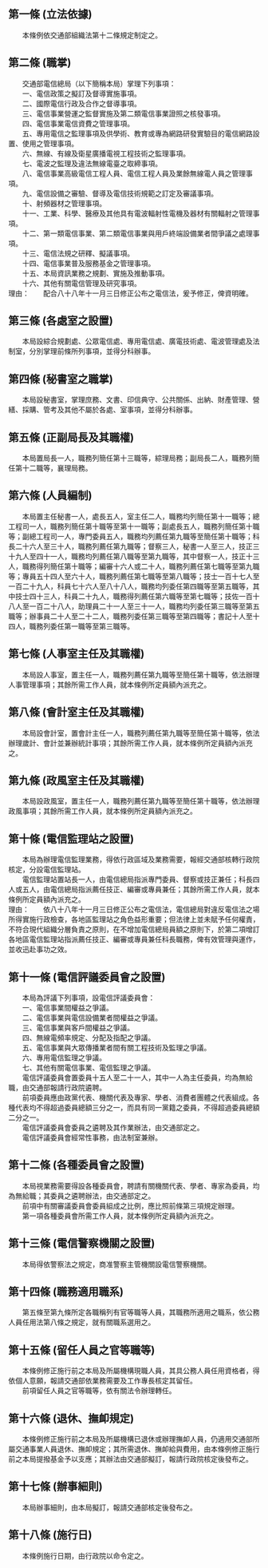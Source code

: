 第一條 (立法依據)
-----------------
　　本條例依交通部組織法第十二條規定制定之。  


第二條 (職掌)
-------------
　　交通部電信總局（以下簡稱本局）掌理下列事項：  
　　一、電信政策之擬訂及督導實施事項。  
　　二、國際電信行政及合作之督導事項。  
　　三、電信事業營運之監督實施及第二類電信事業證照之核發事項。  
　　四、電信事業電信資費之管理事項。  
　　五、專用電信之監理事項及供學術、教育或專為網路研發實驗目的電信網路設置、使用之管理事項。  
　　六、無線、有線及衛星廣播電視工程技術之監理事項。  
　　七、電波之監理及違法無線電臺之取締事項。  
　　八、電信事業高級電信工程人員、電信工程人員及業餘無線電人員之管理事項。  
　　九、電信設備之審驗、督導及電信技術規範之訂定及審議事項。  
　　十、射頻器材之管理事項。  
　　十一、工業、科學、醫療及其他具有電波輻射性電機及器材有關輻射之管理事項。  
　　十二、第一類電信事業、第二類電信事業與用戶終端設備業者間爭議之處理事項。  
　　十三、電信法規之研釋、擬議事項。  
　　十四、電信事業普及服務基金之管理事項。  
　　十五、本局資訊業務之規劃、實施及推動事項。  
　　十六、其他有關電信管理及研究事項。  
理由：　　配合八十八年十一月三日修正公布之電信法，爰予修正，俾資明確。

第三條 (各處室之設置)
---------------------
　　本局設綜合規劃處、公眾電信處、專用電信處、廣電技術處、電波管理處及法制室，分別掌理前條所列事項，並得分科辦事。  


第四條 (秘書室之職掌)
---------------------
　　本局設秘書室，掌理庶務、文書、印信典守、公共關係、出納、財產管理、營繕、採購、管考及其他不屬於各處、室事項，並得分科辦事。  


第五條 (正副局長及其職權)
-------------------------
　　本局置局長一人，職務列簡任第十三職等，綜理局務；副局長二人，職務列簡任第十二職等，襄理局務。  


第六條 (人員編制)
-----------------
　　本局置主任秘書一人，處長五人，室主任二人，職務均列簡任第十一職等；總工程司一人，職務列簡任第十職等至第十一職等；副處長五人，職務列簡任第十職等；副總工程司一人，專門委員五人，職務均列薦任第九職等至簡任第十職等；科長二十六人至三十人，職務列薦任第九職等；督察三人，秘書一人至三人，技正三十九人至四十一人，職務均列薦任第八職等至第九職等，其中督察一人，技正十三人，職務得列簡任第十職等；編審十六人或二十人，職務列薦任第七職等至第九職等；專員五十四人至六十人，職務列薦任第七職等至第八職等；技士一百十七人至一百二十九人，科員七十六人至八十八人，職務均列委任第四職等至第五職等，其中技士四十三人，科員二十九人，職務得列薦任第六職等至第七職等；技佐一百十八人至一百二十八人，助理員二十一人至三十一人，職務均列委任第三職等至第五職等；辦事員二十人至二十二人，職務列委任第三職等至第四職等；書記十人至十四人，職務列委任第一職等至第三職等。  


第七條 (人事室主任及其職權)
---------------------------
　　本局設人事室，置主任一人，職務列薦任第九職等至簡任第十職等，依法辦理人事管理事項；其餘所需工作人員，就本條例所定員額內派充之。  


第八條 (會計室主任及其職權)
---------------------------
　　本局設會計室，置會計主任一人，職務列薦任第九職等至簡任第十職等，依法辦理歲計、會計並兼辦統計事項；其餘所需工作人員，就本條例所定員額內派充之。  


第九條 (政風室主任及其職權)
---------------------------
　　本局設政風室，置主任一人，職務列薦任第九職等至簡任第十職等，依法辦理政風事項；其餘所需工作人員，就本條例所定員額內派充之。  


第十條 (電信監理站之設置)
-------------------------
　　本局為辦理電信監理業務，得依行政區域及業務需要，報經交通部核轉行政院核定，分設電信監理站。  
　　電信監理站置站長一人，由電信總局指派專門委員、督察或技正兼任；科長四人或五人，由電信總局指派薦任技正、編審或專員兼任；其餘所需工作人員，就本條例所定員額內派充之。  
理由：　　依八十八年十一月三日修正公布之電信法，電信總局對違反電信法之場所得實施行政檢查，各地區監理站之角色益形重要；但法律上並未賦予任何權責，不符合現代組織分層負責之原則，在不增加電信總局員額之原則下，於第二項增訂各地區電信監理站指派薦任技正、編審或專員兼任科長職務，俾有效管理與運作，並收迅赴事功之效。

第十一條 (電信評議委員會之設置)
-------------------------------
　　本局為評議下列事項，設電信評議委員會：  
　　一、電信事業間權益之爭議。  
　　二、電信事業與電信設備業者間權益之爭議。  
　　三、電信事業與客戶間權益之爭議。  
　　四、無線電頻率規定、分配及指配之爭議。  
　　五、電信事業與大眾傳播業者間有關工程技術及監理之爭議。  
　　六、專用電信監理之爭議。  
　　七、其他有關電信事業、電信監理之爭議。  
　　電信評議委員會置委員十五人至二十一人，其中一人為主任委員，均為無給職，由交通部報請行政院遴聘。  
　　前項委員應由政黨代表、機關代表及專家、學者、消費者團體之代表組成。各種代表均不得超過委員總額三分之一，而具有同一黨籍之委員，不得超過委員總額二分之一。  
　　電信評議委員會委員之遴聘及其作業辦法，由交通部定之。  
　　電信評議委員會經常性事務，由法制室兼辦。  


第十二條 (各種委員會之設置)
---------------------------
　　本局視業務需要得設各種委員會，聘請有關機關代表、學者、專家為委員，均為無給職；其委員之遴聘辦法，由交通部定之。  
　　前項中有關審議委員會委員組成之比例，應比照前條第三項規定辦理。  
　　第一項各種委員會所需工作人員，就本條例所定員額內派充之。  


第十三條 (電信警察機關之設置)
-----------------------------
　　本局得依警察法之規定，商准警察主管機關設電信警察機關。  


第十四條 (職務適用職系)
-----------------------
　　第五條至第九條所定各職稱列有官等職等人員，其職務所適用之職系，依公務人員任用法第八條之規定，就有關職系選用之。  


第十五條 (留任人員之官等職等)
-----------------------------
　　本條例修正施行前之本局及所屬機構現職人員，其具公務人員任用資格者，得依個人意願，報請交通部依業務需要及工作專長核定其留任。  
　　前項留任人員之官等職等，依有關法令辦理轉任。  


第十六條 (退休、撫卹規定)
-------------------------
　　本條例修正施行前之本局及所屬機構已退休或辦理撫卹人員，仍適用交通部所屬交通事業人員退休、撫卹規定；其所需退休、撫卹給與費用，由本條例修正施行前之本局提撥基金予以支應；其辦法由交通部擬訂，報請行政院核定後發布之。  


第十七條 (辦事細則)
-------------------
　　本局辦事細則，由本局擬訂，報請交通部核定後發布之。  


第十八條 (施行日)
-----------------
　　本條例施行日期，由行政院以命令定之。